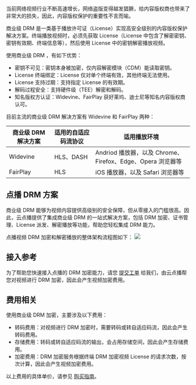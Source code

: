 当前网络视频行业不断高速增长，网络盗版变得越发猖獗，给内容版权商也带来了非常大的损失，因此，内容版权保护的重要性不言而喻。

商业级 DRM 是一类基于播放许可证（License）实现高安全级别的内容版权保护解决方案。终端播放视频时，必须先获取 License（License 中包含了解密密钥、密钥有效期、终端信息等），然后使用 License 中的密钥解密播放视频。

使用商业级 DRM ，有如下优势：

<ul>
<li>密钥不可见：密钥本身被加密，仅内容解密模块（CDM）能读取密钥。</li>
<li>License 终端绑定：License 仅对单个终端有效，其他终端无法使用。</li>
<li>License 支持过期：支持指定 License 的有效期。</li>
<li>解码过程安全：支持硬件级（TEE）解密和解码。</li>
<li>知名版权方认证：Widevine、FairPlay 获好莱坞、迪士尼等知名内容版权商认可。</li>
</ul>

目前主流的商业级 DRM 解决方案有 Widevine 和 FairPlay 两种：

| 商业级 DRM 解决方案 | 适用的自适应码流协议 | 适用播放环境                                        |
| ------------ | ---------- | --------------------------------------------- |
| Widevine     | HLS、DASH   | Andriod 播放器，以及 Chrome、Firefox、Edge、Opera 浏览器等 |
| FairPlay     | HLS        | iOS 播放器，以及 Safari 浏览器等                        |

## 点播 DRM 方案
商业级 DRM 能够为视频内容提供高级别的安全保障，但从零接入的门槛很高。因此，云点播提供了集成商业级 DRM 的一站式解决方案，包括 DRM 加密、证书管理、License 派发、解密播放等功能，帮助您轻松集成 DRM 能力。

点播视频 DRM 加密和解密播放的整体架构流程图如下：
![](https://qcloudimg.tencent-cloud.cn/raw/d05f245304feeee5386c8ef4515fdd18.png)

## 接入参考
为了帮助您快速接入点播的 DRM 加密能力，请您 [提交工单](https://console.cloud.tencent.com/workorder/category) 给我们，由云点播帮您对视频进行 DRM 加密，因此会产生视频加密费用。

## 费用相关
使用商业级 DRM 加密，主要涉及以下费用：

- 转码费用：对视频进行 DRM 加密时，需要转码或转自适应码流，因此会产生转码费用。
- 存储费用：转码或转自适应码流的输出，会占用存储空间，因此会产生存储费用。
- 加密费用：DRM 加密服务根据终端 DRM 加密视频 License 的请求次数，按次计算，因此会产生视频加密费用。

以上费用的具体单价，请参见 [购买指南](https://cloud.tencent.com/document/product/266/14666)。
